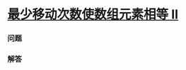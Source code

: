 # [最少移动次数使数组元素相等 II](https://leetcode-cn.com/problems/minimum-moves-to-equal-array-elements-ii)

### 问题



### 解答

```

```

